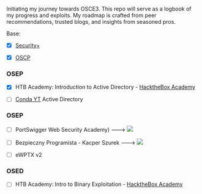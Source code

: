 Initiating my journey towards OSCE3. This repo will serve as a logbook of my progress and exploits. My roadmap is crafted from peer recommendations, trusted blogs, and insights from seasoned pros.

Base:
- [x] [Security+](https://www.credly.com/badges/75c2434a-844d-499f-91a3-b765d54d8015/linked_in_profile)
- [x] [OSCP](https://www.credential.net/9f2c642d-dfc8-4991-ad4c-7461a40cba88#gs.6nxf65) 


### OSEP
- [x] HTB Academy: Introduction to Active Directory - [HacktheBox Academy](https://academy.hackthebox.com/module/details/74)
- [ ] [Conda YT](https://www.youtube.com/watch?v=Bm3mihQNGI4&list=PLDrNMcTNhhYqZj7WZt2GfNhBDqBnhW6AT) Active Directory 


### OSEP
- [ ] PortSwigger Web Security Academy) --->
![](https://geps.dev/progress/14?dangerColor=800000&warningColor=ff9900&successColor=006600)

- [ ] Bezpieczny Programista - Kacper Szurek --->
![](https://geps.dev/progress/14?dangerColor=800000&warningColor=ff9900&successColor=006600)
- [ ] eWPTX v2


### OSED
- [ ] HTB Academy: Intro to Binary Exploitation - [HacktheBox Academy](https://academy.hackthebox.com/module/details/74)
